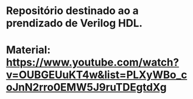 # Repositório destinado ao a prendizado de Verilog HDL.

# Material: https://www.youtube.com/watch?v=OUBGEUuKT4w&list=PLXyWBo_coJnN2rro0EMW5J9ruTDEgtdXg
